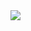 <a href="https://portal.azure.com/#create/Microsoft.Template/uri/https%3A%2F%2Fraw.githubusercontent.com%2Fwadstromtech%2Fsentinel%2Fmaster%2FPlaybooks%2FRecordedFuture%2FtiIndicators%2FDomain%20TI%2FDomain90Plus%2FBatching%2Ftemplate.json" target="_blank">
    <img src="https://aka.ms/deploytoazurebutton""/>
</a>
